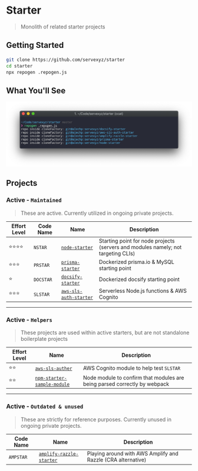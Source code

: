 # Starter

> Monolith of related starter projects

## Getting Started

```bash
git clone https://github.com/servexyz/starter
cd starter
npx repogen .repogen.js
```

## What You'll See

![repogen](./docs/repogen.png)

## Projects

### Active - `Maintained`

> These are active. Currently utilized in ongoing private projects.

| Effort Level             | Code Name | Name                                                                       | Description                                                                       |
|--------------------------|-----------|----------------------------------------------------------------------------|-----------------------------------------------------------------------------------|
| :star::star::star::star: | `NSTAR`   | [`node-starter`](https://github.com/servexyz/node-starter)                 | Starting point for node projects (servers and modules namely; not targeting CLIs) |
| :star::star::star:       | `PRSTAR`  | [`prisma-starter`](https://github.com/servexyz/prisma-starter)             | Dockerized prisma.io & MySQL starting point                                       |
| :star:                   | `DOCSTAR` | [`docsify-starter`](https://github.com/servexyz/docsify-starter)           | Dockerized docsify starting point                                                 |
| :star::star::star:       | `SLSTAR`  | [`aws-sls-auth-starter`](https://github.com/servexyz/aws-sls-auth-starter) | Serverless Node.js functions & AWS Cognito                                        |

---

### Active - `Helpers`

> These projects are used within active starters, but are not standalone boilerplate projects

| Effort Level | Name                                                                                 | Description                                                               |
|--------------|--------------------------------------------------------------------------------------|---------------------------------------------------------------------------|
| :star::star: | [`aws-sls-auther`](https://github.com/servexyz/aws-sls-auther)                       | AWS Cognito module to help test `SLSTAR`                                  |
| :star::star: | [`npm-starter-sample-module`](https://github.com/servexyz/npm-starter-sample-module) | Node module to confirm that modules are being parsed correctly by webpack |

---

### Active - `Outdated & unused`

> These are strictly for reference purposes. Currently unused in ongoing private projects.

| Code Name | Name                                                                           | Description                                                  |
|-----------|--------------------------------------------------------------------------------|--------------------------------------------------------------|
| `AMPSTAR` | [`amplify-razzle-starter`](https://github.com/servexyz/amplify-razzle-starter) | Playing around with AWS Amplify and Razzle (CRA alternative) |
